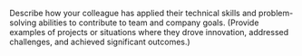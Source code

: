 Describe how your colleague has applied their technical skills and problem-solving abilities to contribute to team and company goals. (Provide examples of projects or situations where they drove innovation, addressed challenges, and achieved significant outcomes.)
